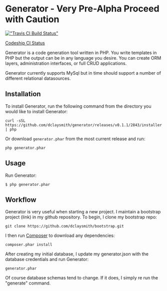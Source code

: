 Generator - Very Pre-Alpha Proceed with Caution
===============================================

[!["Travis CI Build Status"][2]][1]

  [1]: https://travis-ci.org/dclaysmith/generator
  [2]: https://api.travis-ci.org/dclaysmith/generator.png

[Codeship CI Status](https://www.codeship.io/projects/7ffe7a70-418f-0131-286b-0a3efd36b955/status "Codeship CI Status")

Generator is a code generation tool written in PHP. You write templates in PHP but the output can be in any language you desire. You can create ORM layers, administration interfaces, or full CRUD applications.

Generator currently supports MySql but in time should support a number of different relational datasources.

Installation
------------

To install Generator, run the following command from the directory you would like to install Generator:

`curl -sSL https://github.com/dclaysmith/generator/releases/v0.1.1/2843/installer | php`

Or download `generator.phar` from the most current release and run:

`php generator.phar`

Usage
-----

Run Generator:

```
$ php generator.phar
```


Workflow
--------

Generator is very useful when starting a new project. I maintain a bootstrap project (link) in my github repository. To begin, I clone my bootstrap repo:

`git clone https://github.com/dclaysmith/bootstrap.git`

I then run [Composer](https://getcomposer.org) to download any dependencies:

`composer.phar install`

After creating my initial database, I update my generator.json with the database credentials and run Generator:

`generator.phar`

Of course database schemas tend to change. If it does, I simply re run the "generate" command. 
